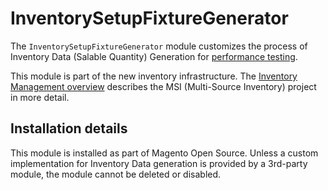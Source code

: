 # InventorySetupFixtureGenerator

The `InventorySetupFixtureGenerator` module customizes the process of Inventory Data (Salable Quantity) Generation for [performance testing]((https://experienceleague.adobe.com/en/docs/commerce-operations/configuration-guide/cli/generate-data)).

This module is part of the new inventory infrastructure. The
[Inventory Management overview](https://developer.adobe.com/commerce/webapi/rest/inventory/index.html)
describes the MSI (Multi-Source Inventory) project in more detail.

## Installation details

This module is installed as part of Magento Open Source. Unless a custom implementation
for Inventory Data generation is provided by a 3rd-party module, the module cannot be deleted or disabled.
